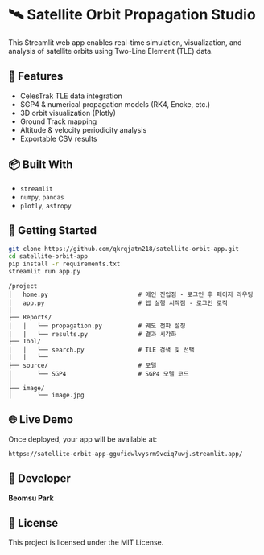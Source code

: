 # 🛰️ Satellite Orbit Propagation Studio

This Streamlit web app enables real-time simulation, visualization, and analysis of satellite orbits using Two-Line Element (TLE) data.

## 🔧 Features
- CelesTrak TLE data integration
- SGP4 & numerical propagation models (RK4, Encke, etc.)
- 3D orbit visualization (Plotly)
- Ground Track mapping
- Altitude & velocity periodicity analysis
- Exportable CSV results

## 📦 Built With
- `streamlit`
- `numpy`, `pandas`
- `plotly`, `astropy`

## 🚀 Getting Started
```bash
git clone https://github.com/qkrqjatn218/satellite-orbit-app.git
cd satellite-orbit-app
pip install -r requirements.txt
streamlit run app.py
```

```
/project
│   home.py                         # 메인 진입점 - 로그인 후 페이지 라우팅
│   app.py                          # 앱 실행 시작점 - 로그인 로직    
|
├── Reports/
│   │   └── propagation.py          # 궤도 전파 설정                 
|   |   └── results.py              # 결과 시각화   
├── Tool/
│   │   └── search.py               # TLE 검색 및 선택
|   |   └──
├── source/                         # 모델
│       └── SGP4                    # SGP4 모델 코드
│
├── image/
│       └── image.jpg
```

## 🌐 Live Demo
Once deployed, your app will be available at:
```
https://satellite-orbit-app-ggufidwlvysrm9vciq7uwj.streamlit.app/
```

## 🧠 Developer
**Beomsu Park**

## 📄 License
This project is licensed under the MIT License.

